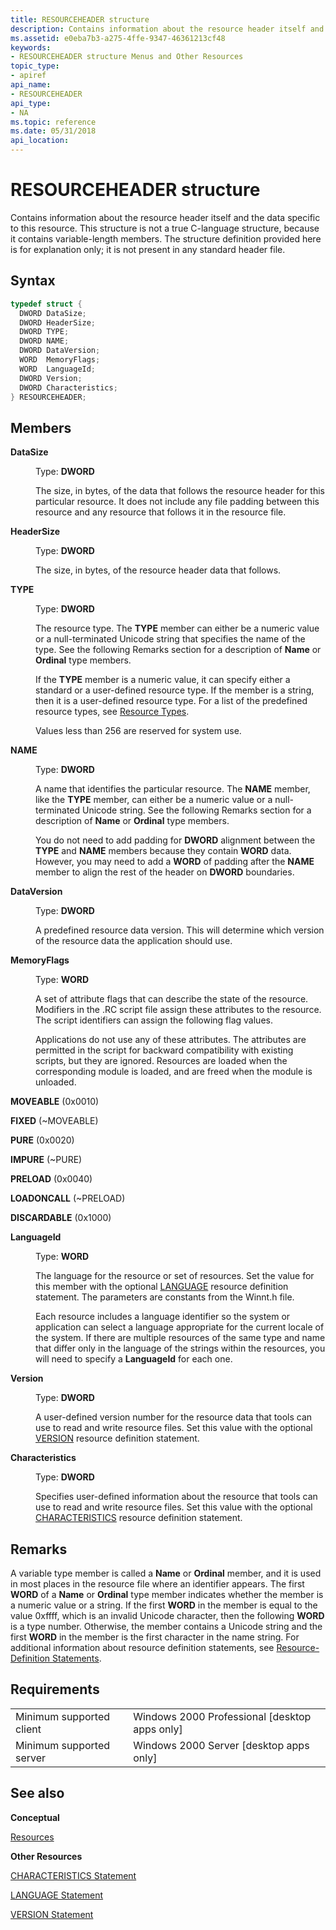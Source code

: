 ```yaml
---
title: RESOURCEHEADER structure
description: Contains information about the resource header itself and the data specific to this resource.
ms.assetid: e0eba7b3-a275-4ffe-9347-46361213cf48
keywords:
- RESOURCEHEADER structure Menus and Other Resources
topic_type:
- apiref
api_name:
- RESOURCEHEADER
api_type:
- NA
ms.topic: reference
ms.date: 05/31/2018
api_location: 
---
```


# RESOURCEHEADER structure

Contains information about the resource header itself and the data specific to this resource. This structure is not a true C-language structure, because it contains variable-length members. The structure definition provided here is for explanation only; it is not present in any standard header file.

## Syntax


```C++
typedef struct {
  DWORD DataSize;
  DWORD HeaderSize;
  DWORD TYPE;
  DWORD NAME;
  DWORD DataVersion;
  WORD  MemoryFlags;
  WORD  LanguageId;
  DWORD Version;
  DWORD Characteristics;
} RESOURCEHEADER;
```



## Members

<dl> <dt>

**DataSize**
</dt> <dd>

Type: **DWORD**

</dd> <dd>

The size, in bytes, of the data that follows the resource header for this particular resource. It does not include any file padding between this resource and any resource that follows it in the resource file.

</dd> <dt>

**HeaderSize**
</dt> <dd>

Type: **DWORD**

</dd> <dd>

The size, in bytes, of the resource header data that follows.

</dd> <dt>

**TYPE**
</dt> <dd>

Type: **DWORD**

</dd> <dd>

The resource type. The **TYPE** member can either be a numeric value or a null-terminated Unicode string that specifies the name of the type. See the following Remarks section for a description of **Name** or **Ordinal** type members.

If the **TYPE** member is a numeric value, it can specify either a standard or a user-defined resource type. If the member is a string, then it is a user-defined resource type. For a list of the predefined resource types, see [Resource Types](https://docs.microsoft.com/windows/desktop/menurc/resource-types).

Values less than 256 are reserved for system use.

</dd> <dt>

**NAME**
</dt> <dd>

Type: **DWORD**

</dd> <dd>

A name that identifies the particular resource. The **NAME** member, like the **TYPE** member, can either be a numeric value or a null-terminated Unicode string. See the following Remarks section for a description of **Name** or **Ordinal** type members.

You do not need to add padding for **DWORD** alignment between the **TYPE** and **NAME** members because they contain **WORD** data. However, you may need to add a **WORD** of padding after the **NAME** member to align the rest of the header on **DWORD** boundaries.

</dd> <dt>

**DataVersion**
</dt> <dd>

Type: **DWORD**

</dd> <dd>

A predefined resource data version. This will determine which version of the resource data the application should use.

</dd> <dt>

**MemoryFlags**
</dt> <dd>

Type: **WORD**

</dd> <dd>

A set of attribute flags that can describe the state of the resource. Modifiers in the .RC script file assign these attributes to the resource. The script identifiers can assign the following flag values.

Applications do not use any of these attributes. The attributes are permitted in the script for backward compatibility with existing scripts, but they are ignored. Resources are loaded when the corresponding module is loaded, and are freed when the module is unloaded.

<dt>

<span id="MOVEABLE"></span><span id="moveable"></span>

**MOVEABLE** (0x0010)


</dt> <dd></dd> <dt>

<span id="FIXED"></span><span id="fixed"></span>

**FIXED** (~MOVEABLE)


</dt> <dd></dd> <dt>

<span id="PURE"></span><span id="pure"></span>

**PURE** (0x0020)


</dt> <dd></dd> <dt>

<span id="IMPURE"></span><span id="impure"></span>

**IMPURE** (~PURE)


</dt> <dd></dd> <dt>

<span id="PRELOAD"></span><span id="preload"></span>

**PRELOAD** (0x0040)


</dt> <dd></dd> <dt>

<span id="LOADONCALL"></span><span id="loadoncall"></span>

**LOADONCALL** (~PRELOAD)


</dt> <dd></dd> <dt>

<span id="DISCARDABLE"></span><span id="discardable"></span>

**DISCARDABLE** (0x1000)


</dt> <dd></dd> </dl> </dd> <dt>

**LanguageId**
</dt> <dd>

Type: **WORD**

</dd> <dd>

The language for the resource or set of resources. Set the value for this member with the optional [LANGUAGE](https://msdn.microsoft.com/en-us/library/Aa381019(v=VS.85).aspx) resource definition statement. The parameters are constants from the Winnt.h file.

Each resource includes a language identifier so the system or application can select a language appropriate for the current locale of the system. If there are multiple resources of the same type and name that differ only in the language of the strings within the resources, you will need to specify a **LanguageId** for each one.

</dd> <dt>

**Version**
</dt> <dd>

Type: **DWORD**

</dd> <dd>

A user-defined version number for the resource data that tools can use to read and write resource files. Set this value with the optional [VERSION](https://msdn.microsoft.com/en-us/library/Aa381059(v=VS.85).aspx) resource definition statement.

</dd> <dt>

**Characteristics**
</dt> <dd>

Type: **DWORD**

</dd> <dd>

Specifies user-defined information about the resource that tools can use to read and write resource files. Set this value with the optional [CHARACTERISTICS](https://msdn.microsoft.com/en-us/library/Aa380872(v=VS.85).aspx) resource definition statement.

</dd> </dl>

## Remarks

A variable type member is called a **Name** or **Ordinal** member, and it is used in most places in the resource file where an identifier appears. The first **WORD** of a **Name** or **Ordinal** type member indicates whether the member is a numeric value or a string. If the first **WORD** in the member is equal to the value 0xffff, which is an invalid Unicode character, then the following **WORD** is a type number. Otherwise, the member contains a Unicode string and the first **WORD** in the member is the first character in the name string. For additional information about resource definition statements, see [Resource-Definition Statements](https://msdn.microsoft.com/en-us/library/Aa381043(v=VS.85).aspx).

## Requirements



|                                     |                                                            |
|-------------------------------------|------------------------------------------------------------|
| Minimum supported client<br/> | Windows 2000 Professional \[desktop apps only\]<br/> |
| Minimum supported server<br/> | Windows 2000 Server \[desktop apps only\]<br/>       |



## See also

<dl> <dt>

**Conceptual**
</dt> <dt>

[Resources](resources.md)
</dt> <dt>

**Other Resources**
</dt> <dt>

[CHARACTERISTICS Statement](https://msdn.microsoft.com/en-us/library/Aa380872(v=VS.85).aspx)
</dt> <dt>

[LANGUAGE Statement](https://msdn.microsoft.com/en-us/library/Aa381019(v=VS.85).aspx)
</dt> <dt>

[VERSION Statement](https://msdn.microsoft.com/en-us/library/Aa381059(v=VS.85).aspx)
</dt> </dl>

 

 





